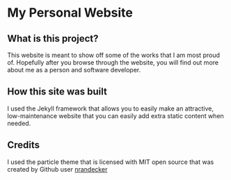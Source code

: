 # My Personal Website

## What is this project?

This website is meant to show off some of the works that I am most proud of. Hopefully after you browse through the website, you will find out more about me as a person and software developer. 

## How this site was built

I used the Jekyll framework that allows you to easily make an attractive, low-maintenance website that you can easily add extra static content when needed.

## Credits

I used the particle theme that is licensed with MIT open source that was created by Github user [nrandecker](https://github.com/nrandecker/)
